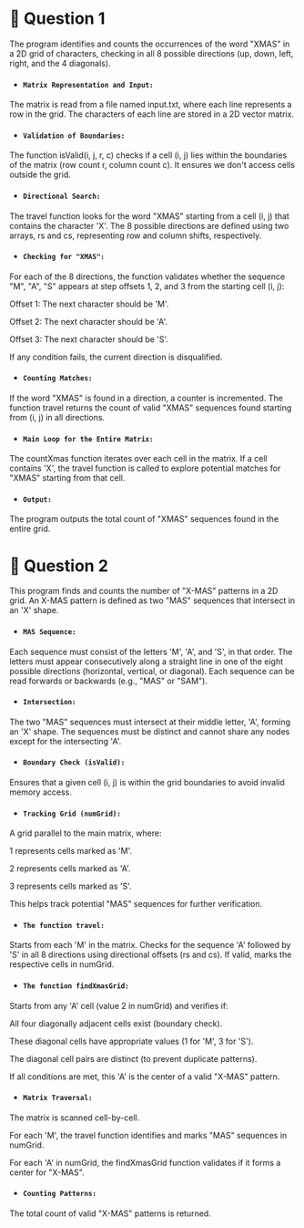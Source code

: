 
# 🚀 Question 1
The program identifies and counts the occurrences of the word "XMAS" in a 2D grid of characters, checking in all 8 possible directions (up, down, left, right, and the 4 diagonals).

- #### `Matrix Representation and Input:`
The matrix is read from a file named input.txt, where each line represents a row in the grid.
The characters of each line are stored in a 2D vector matrix.

- #### `Validation of Boundaries:`
The function isValid(i, j, r, c) checks if a cell (i, j) lies within the boundaries of the matrix (row count r, column count c).
It ensures we don't access cells outside the grid.

- #### `Directional Search:`
The travel function looks for the word "XMAS" starting from a cell (i, j) that contains the character 'X'.
The 8 possible directions are defined using two arrays, rs and cs, representing row and column shifts, respectively.

- #### `Checking for "XMAS":`
For each of the 8 directions, the function validates whether the sequence "M", "A", "S" appears at step offsets 1, 2, and 3 from the starting cell (i, j):

Offset 1: The next character should be 'M'.

Offset 2: The next character should be 'A'.

Offset 3: The next character should be 'S'.

If any condition fails, the current direction is disqualified.

- #### `Counting Matches:`
If the word "XMAS" is found in a direction, a counter is incremented.
The function travel returns the count of valid "XMAS" sequences found starting from (i, j) in all directions.

- #### `Main Loop for the Entire Matrix:`
The countXmas function iterates over each cell in the matrix.
If a cell contains 'X', the travel function is called to explore potential matches for "XMAS" starting from that cell.

- #### `Output:`
The program outputs the total count of "XMAS" sequences found in the entire grid.


# 🚀 Question 2
This program finds and counts the number of "X-MAS" patterns in a 2D grid. An X-MAS pattern is defined as two "MAS" sequences that intersect in an 'X' shape.

- #### `MAS Sequence:`
Each sequence must consist of the letters 'M', 'A', and 'S', in that order.
The letters must appear consecutively along a straight line in one of the eight possible directions (horizontal, vertical, or diagonal).
Each sequence can be read forwards or backwards (e.g., "MAS" or "SAM").

- #### `Intersection:`
The two "MAS" sequences must intersect at their middle letter, 'A', forming an 'X' shape.
The sequences must be distinct and cannot share any nodes except for the intersecting 'A'.

- #### `Boundary Check (isValid):`
Ensures that a given cell (i, j) is within the grid boundaries to avoid invalid memory access.

- #### `Tracking Grid (numGrid):`
A grid parallel to the main matrix, where:

1 represents cells marked as 'M'.

2 represents cells marked as 'A'.

3 represents cells marked as 'S'.

This helps track potential "MAS" sequences for further verification.

- #### `The function travel:`
Starts from each 'M' in the matrix.
Checks for the sequence 'A' followed by 'S' in all 8 directions using directional offsets (rs and cs).
If valid, marks the respective cells in numGrid.

- #### `The function findXmasGrid:`
Starts from any 'A' cell (value 2 in numGrid) and verifies if:

All four diagonally adjacent cells exist (boundary check).

These diagonal cells have appropriate values (1 for 'M', 3 for 'S').

The diagonal cell pairs are distinct (to prevent duplicate patterns).

If all conditions are met, this 'A' is the center of a valid "X-MAS" pattern.

- #### `Matrix Traversal:`
The matrix is scanned cell-by-cell.

For each 'M', the travel function identifies and marks "MAS" sequences in numGrid.

For each 'A' in numGrid, the findXmasGrid function validates if it forms a center for "X-MAS".

- #### `Counting Patterns:`
The total count of valid "X-MAS" patterns is returned.


